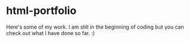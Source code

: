 # html-portfolio
Here's some of my work. I am still in the beginning of coding but you can check out what I have done so far.   :)
